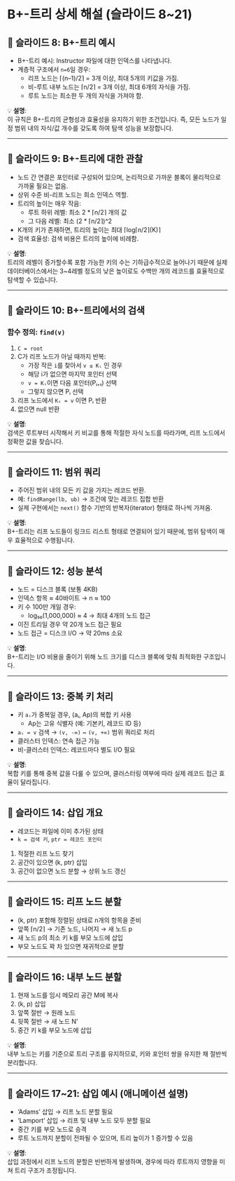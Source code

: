 
# B+-트리 상세 해설 (슬라이드 8~21)

## 📘 슬라이드 8: B+-트리 예시

- B+-트리 예시: Instructor 파일에 대한 인덱스를 나타냅니다. 
- 계층적 구조에서 `n=6`일 경우:
  - 리프 노드는 ⌈(n–1)/2⌉ = 3개 이상, 최대 5개의 키값을 가짐.
  - 비-루트 내부 노드는 ⌈n/2⌉ = 3개 이상, 최대 6개의 자식을 가짐.
  - 루트 노드는 최소한 두 개의 자식을 가져야 함.

💡 **설명**:  
이 규칙은 B+-트리의 균형성과 효율성을 유지하기 위한 조건입니다. 즉, 모든 노드가 일정 범위 내의 자식/값 개수를 갖도록 하여 탐색 성능을 보장합니다.

---

## 📘 슬라이드 9: B+-트리에 대한 관찰

- 노드 간 연결은 포인터로 구성되어 있으며, 논리적으로 가까운 블록이 물리적으로 가까울 필요는 없음.
- 상위 수준 비-리프 노드는 희소 인덱스 역할.
- 트리의 높이는 매우 작음:
  - 루트 하위 레벨: 최소 2 * ⌈n/2⌉ 개의 값
  - 그 다음 레벨: 최소 (2 * ⌈n/2⌉)^2
- K개의 키가 존재하면, 트리의 높이는 최대 ⌈log⌈n/2⌉(K)⌉
- 검색 효율성: 검색 비용은 트리의 높이에 비례함.

💡 **설명**:  
트리의 레벨이 증가할수록 포함 가능한 키의 수는 기하급수적으로 늘어나기 때문에 실제 데이터베이스에서는 3~4레벨 정도의 낮은 높이로도 수백만 개의 레코드를 효율적으로 탐색할 수 있습니다.

---

## 📘 슬라이드 10: B+-트리에서의 검색

### 함수 정의: `find(v)`
1. `C = root`  
2. C가 리프 노드가 아닐 때까지 반복:
   - 가장 작은 `i`를 찾아서 `v ≤ Kᵢ` 인 경우
   - 해당 i가 없으면 마지막 포인터 선택
   - `v = Kᵢ`이면 다음 포인터(Pᵢ₊₁) 선택
   - 그렇지 않으면 Pᵢ 선택
3. 리프 노드에서 `Kᵢ = v` 이면 Pᵢ 반환
4. 없으면 null 반환

💡 **설명**:  
검색은 루트부터 시작해서 키 비교를 통해 적절한 자식 노드를 따라가며, 리프 노드에서 정확한 값을 찾습니다.

---

## 📘 슬라이드 11: 범위 쿼리

- 주어진 범위 내의 모든 키 값을 가지는 레코드 반환.
- 예: `findRange(lb, ub)` → 조건에 맞는 레코드 집합 반환
- 실제 구현에서는 `next()` 함수 기반의 반복자(iterator) 형태로 하나씩 가져옴.

💡 **설명**:  
B+-트리는 리프 노드들이 링크드 리스트 형태로 연결되어 있기 때문에, 범위 탐색이 매우 효율적으로 수행됩니다.

---

## 📘 슬라이드 12: 성능 분석

- 노드 = 디스크 블록 (보통 4KB)
- 인덱스 항목 ≈ 40바이트 → n ≈ 100
- 키 수 100만 개일 경우:
  - log₅₀(1,000,000) ≈ 4 → 최대 4개의 노드 접근
- 이진 트리일 경우 약 20개 노드 접근 필요
- 노드 접근 = 디스크 I/O → 약 20ms 소요

💡 **설명**:  
B+-트리는 I/O 비용을 줄이기 위해 노드 크기를 디스크 블록에 맞춰 최적화한 구조입니다.

---

## 📘 슬라이드 13: 중복 키 처리

- 키 `aᵢ`가 중복일 경우, (aᵢ, Ap)의 복합 키 사용
  - Ap는 고유 식별자 (예: 기본키, 레코드 ID 등)
- `aᵢ = v` 검색 → `(v, -∞)` ~ `(v, +∞)` 범위 쿼리로 처리
- 클러스터 인덱스: 연속 접근 가능
- 비-클러스터 인덱스: 레코드마다 별도 I/O 필요

💡 **설명**:  
복합 키를 통해 중복 값을 다룰 수 있으며, 클러스터링 여부에 따라 실제 레코드 접근 효율이 달라집니다.

---

## 📘 슬라이드 14: 삽입 개요

- 레코드는 파일에 이미 추가된 상태
- `k = 검색 키`, `ptr = 레코드 포인터`
1. 적절한 리프 노드 찾기
2. 공간이 있으면 (k, ptr) 삽입
3. 공간이 없으면 노드 분할 → 상위 노드 갱신

---

## 📘 슬라이드 15: 리프 노드 분할

- (k, ptr) 포함해 정렬된 상태로 n개의 항목을 준비
- 앞쪽 ⌈n/2⌉ → 기존 노드, 나머지 → 새 노드 p
- 새 노드 p의 최소 키 k를 부모 노드에 삽입
- 부모 노드도 꽉 차 있으면 재귀적으로 분할

---

## 📘 슬라이드 16: 내부 노드 분할

1. 현재 노드를 임시 메모리 공간 M에 복사
2. (k, p) 삽입
3. 앞쪽 절반 → 원래 노드
4. 뒷쪽 절반 → 새 노드 N'
5. 중간 키 k를 부모 노드에 삽입

💡 **설명**:  
내부 노드는 키를 기준으로 트리 구조를 유지하므로, 키와 포인터 쌍을 유지한 채 절반씩 분리합니다.

---

## 📘 슬라이드 17~21: 삽입 예시 (애니메이션 설명)

- ‘Adams’ 삽입 → 리프 노드 분할 필요
- ‘Lamport’ 삽입 → 리프 및 내부 노드 모두 분할 필요
- 중간 키를 부모 노드로 승격
- 루트 노드까지 분할이 전파될 수 있으며, 트리 높이가 1 증가할 수 있음

💡 **설명**:  
삽입 과정에서 리프 노드의 분할은 빈번하게 발생하며, 경우에 따라 루트까지 영향을 미쳐 트리 구조가 조정됩니다.
